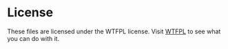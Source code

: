 # License

These files are licensed under the WTFPL license.  Visit [WTFPL](https://choosealicense.com/licenses/wtfpl/) to see what you can do with it.
